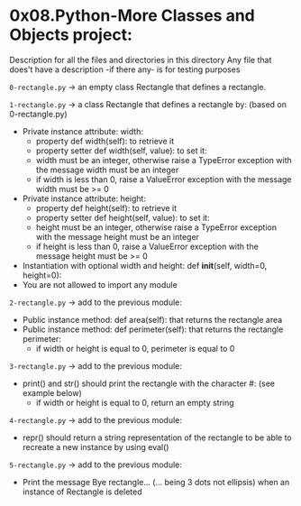 # 0x08.Python-More Classes and Objects project:


Description for all the files and directories in this directory
Any file that does't have a description -if there any- is for testing purposes


`0-rectangle.py` -> an empty class Rectangle that defines a rectangle.


`1-rectangle.py` -> a class Rectangle that defines a rectangle by: (based on 0-rectangle.py)

- Private instance attribute: width:
    * property def width(self): to retrieve it
    * property setter def width(self, value): to set it:
	- width must be an integer, otherwise raise a TypeError exception with the message width must be an integer
	- if width is less than 0, raise a ValueError exception with the message width must be >= 0
- Private instance attribute: height:
    * property def height(self): to retrieve it
    * property setter def height(self, value): to set it:
	- height must be an integer, otherwise raise a TypeError exception with the message height must be an integer
	- if height is less than 0, raise a ValueError exception with the message height must be >= 0
- Instantiation with optional width and height: def __init__(self, width=0, height=0):
- You are not allowed to import any module


`2-rectangle.py` -> add to the previous module:
- Public instance method: def area(self): that returns the rectangle area
- Public instance method: def perimeter(self): that returns the rectangle perimeter:
	* if width or height is equal to 0, perimeter is equal to 0

`3-rectangle.py` -> add to the previous module:
- print() and str() should print the rectangle with the character #: (see example below)
	* if width or height is equal to 0, return an empty string


`4-rectangle.py` -> add to the previous module:
- repr() should return a string representation of the rectangle to be able to recreate a new instance by using eval()


`5-rectangle.py` -> add to the previous module:
- Print the message Bye rectangle... (... being 3 dots not ellipsis) when an instance of Rectangle is deleted


